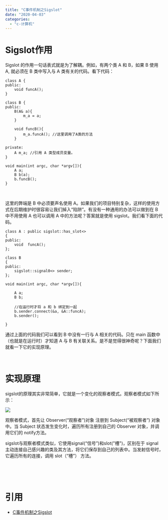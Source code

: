 ```yaml
---
title: "C事件机制之Sigslot"
date: "2020-04-03"
categories: 
  - "c-计算机"
---
```


# Sigslot作用

Sigslot 的作用一句话表式就是为了解耦。例如，有两个类 A 和 B，如果 B 使用 A, 就必须在 B 类中写入与 A 类有关的代码。看下代码：

```
class A {
public:
    void funcA();
}

class B {
public:
    B(A& a){
        m_a = a;
    }
    
    void funcB(){
        m_a.funcA(); //这里调用了A类的方法
    }
  
private:
    A m_a; //引用 A 类型成员变量。
}

void main(int argc, char *argv[]){
    A a;
    B b(a);
    b.funcB();
}
```

 

这里的弊端是 B 中必须要声名使用 A。如果我们的项目特别复杂，这样的使用方式在后期维护时很容易让我们掉入“陷阱”。有没有一种通用的办法可以做到在 B 中不用使用 A 也可以调用 A 中的方法呢？答案就是使用 sigslot。我们看下面的代码。

```
class A : public sigslot::has_slot<>  
{  
public:  
    void  funcA();  
};

class B  
{  
public:  
    sigslot::signal0<> sender;  
};  
  
void main(int argc, char *argv[]){

    A a;  
    B b;
    
    //在运行时才将 a 和 b 绑定到一起  
    b.sender.connect(&a, &A::funcA);   
    b.sender();
    
}
```

通过上面的代码我们可以看到 B 中没有一行与 A 相关的代码。只在 main 函数中（也就是在运行时）才知道 A 与 B 有关联关系。是不是觉得很神奇呢？下面我们就看一下它的实现原理。

 

# 实现原理

sigslot的原理其实非常简单，它就是一个变化的观察者模式。观察者模式如下所示：

[![](images/v2-8725df1df2a96491173397a90dbcae9b_720w.jpg)](http://127.0.0.1/?attachment_id=3287)

观察者模式，首先让 Observer(“观察者”)对象 注册到 Subject(“被观察者”) 对象中。当 Subject 状态发生变化时，遍历所有注册到自己的 Observer 对象，并调用它们的 notify方法。

sigslot与观察者模式类似，它使用signal(“信号”)和slot("槽")，区别在于 signal 主动连接自己感兴趣的类及其方法，将它们保存到自己的列表中。当发射信号时，它遍历所有的连接，调用 slot（“槽”） 方法。

 

 

# 引用

- [C事件机制之Sigslot](https://zhuanlan.zhihu.com/p/30389662)
